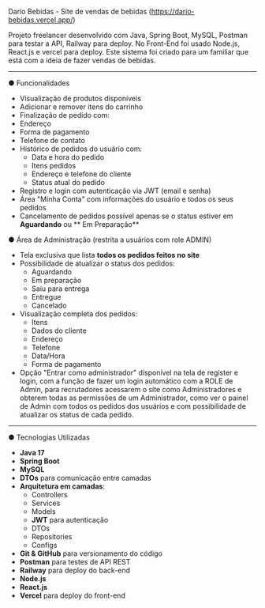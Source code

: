 Dario Bebidas - Site de vendas de bebidas
(https://dario-bebidas.vercel.app/)

Projeto freelancer desenvolvido com Java, Spring Boot, MySQL, Postman para testar a API, Railway para deploy. No Front-End foi usado Node.js, React.js e vercel para deploy. Este sistema foi criado para um familiar que está com a ideia de fazer vendas de bebidas.

---

● Funcionalidades

-  Visualização de produtos disponíveis
- Adicionar e remover itens do carrinho
-  Finalização de pedido com:
  - Endereço
  - Forma de pagamento
  - Telefone de contato
- Histórico de pedidos do usuário com:
  - Data e hora do pedido
  - Itens pedidos
  - Endereço e telefone do cliente
  - Status atual do pedido
-  Registro e login com autenticação via JWT (email e senha)
-  Área "Minha Conta" com informações do usuário e todos os seus pedidos
-  Cancelamento de pedidos possível apenas se o status estiver em **Aguardando** ou ** Em Preparação**

● Área de Administração (restrita a usuários com role ADMIN)

- Tela exclusiva que lista **todos os pedidos feitos no site**
- Possibilidade de atualizar o status dos pedidos:
  - Aguardando
  - Em preparação
  - Saiu para entrega
  - Entregue
  - Cancelado
- Visualização completa dos pedidos:
  - Itens
  - Dados do cliente
  - Endereço
  - Telefone
  - Data/Hora
  - Forma de pagamento
- Opção "Entrar como administrador" disponível na tela de register e login, com a função de fazer um login automático com a ROLE de Admin, para recrutadores acessarem o site como Administradores e obterem todas as permissões de um Administrador, como ver o painel de Admin com todos os pedidos dos usuários e com possibilidade de atualizar os status de cada pedido.

---

● Tecnologias Utilizadas

- **Java 17**
- **Spring Boot**
- **MySQL**
- **DTOs** para comunicação entre camadas
- **Arquitetura em camadas**:
  - Controllers
  - Services
  - Models
  - **JWT** para autenticação
  - DTOs
  - Repositories
  - Configs
- **Git & GitHub** para versionamento do código
- **Postman** para testes de API REST
- **Railway** para deploy do back-end
- **Node.js**
- **React.js**
- **Vercel** para deploy do front-end 
